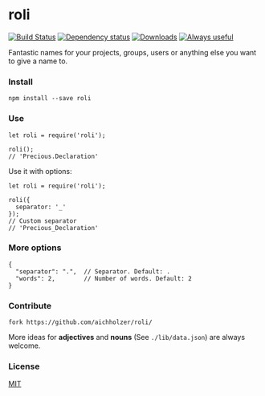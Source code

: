 # roli
[![Build Status](https://travis-ci.org/aichholzer/roli.svg?branch=master)](https://travis-ci.org/aichholzer/roli)
[![Dependency status](https://gemnasium.com/badges/github.com/aichholzer/roli.svg)](https://gemnasium.com/github.com/aichholzer/roli)
[![Downloads](https://img.shields.io/npm/dt/roli.svg)](https://www.npmjs.com/package/roli)
[![Always useful](https://img.shields.io/badge/always-useful-ff6400.svg)](https://github.com/aichholzer/roli)

Fantastic names for your projects, groups, users or anything else you want to give a name to.


### Install
```
npm install --save roli
```


### Use
```
let roli = require('roli');

roli();
// 'Precious.Declaration'
```

Use it with options:

```
let roli = require('roli');

roli({
  separator: '_'
});
// Custom separator
// 'Precious_Declaration'
```


### More options
```
{
  "separator": ".",  // Separator. Default: .
  "words": 2,        // Number of words. Default: 2
}
```


### Contribute
```
fork https://github.com/aichholzer/roli/
```

More ideas for **adjectives** and **nouns** (See `./lib/data.json`) are always welcome.


### License

[MIT](https://github.com/aichholzer/roli/blob/master/LICENSE)
